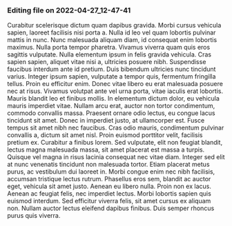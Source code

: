 

### Editing file on 2022-04-27_12-47-41

Curabitur scelerisque dictum quam dapibus gravida. Morbi cursus vehicula sapien, laoreet facilisis nisi porta a. Nulla id leo vel quam lobortis pulvinar mattis in nunc. Nunc malesuada aliquam diam, id consequat enim lobortis maximus. Nulla porta tempor pharetra. Vivamus viverra quam quis eros sagittis vulputate. Nulla elementum ipsum in felis gravida vehicula. Cras sapien sapien, aliquet vitae nisi a, ultricies posuere nibh. Suspendisse faucibus interdum ante id pretium. Duis bibendum ultricies nunc tincidunt varius. Integer ipsum sapien, vulputate a tempor quis, fermentum fringilla tellus. Proin eu efficitur enim. Donec vitae libero eu erat malesuada posuere nec at risus.
Vivamus volutpat ante vel urna porta, vitae iaculis erat lobortis. Mauris blandit leo et finibus mollis. In elementum dictum dolor, eu vehicula mauris imperdiet vitae. Nullam arcu erat, auctor non tortor condimentum, commodo convallis massa. Praesent ornare odio lectus, eu congue lacus tincidunt sit amet. Donec in imperdiet justo, at ullamcorper est. Fusce tempus sit amet nibh nec faucibus. Cras odio mauris, condimentum pulvinar convallis a, dictum sit amet nisl. Proin euismod porttitor velit, facilisis pretium ex. Curabitur a finibus lorem. Sed vulputate, elit non feugiat blandit, lectus magna malesuada massa, sit amet placerat est massa a turpis. Quisque vel magna in risus lacinia consequat nec vitae diam. Integer sed elit at nunc venenatis tincidunt non malesuada tortor.
Etiam placerat metus purus, ac vestibulum dui laoreet in. Morbi congue enim nec nibh facilisis, accumsan tristique lectus rutrum. Phasellus eros sem, blandit ac auctor eget, vehicula sit amet justo. Aenean eu libero nulla. Proin non ex lacus. Aenean ac feugiat felis, nec imperdiet lectus. Morbi lobortis sapien quis euismod interdum. Sed efficitur viverra felis, sit amet cursus ex aliquam non. Nullam auctor lectus eleifend dapibus finibus. Duis semper rhoncus purus quis viverra.



